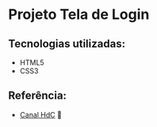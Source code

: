 # Projeto Tela de Login

## Tecnologias utilizadas:
  - HTML5
  - CSS3

## Referência:
  - [Canal HdC](https://youtu.be/TpawIZdeMDI) :link: